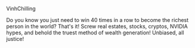 VinhChilling

Do you know you just need to win 40 times in a row to become the richest person in the world? That's it! Screw real estates, stocks, cryptos, NVIDIA hypes, and behold the truest method of wealth generation! Unbiased, all justice!
